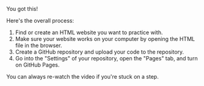 You got this!

Here's the overall process:
1. Find or create an HTML website you want to practice with.
2. Make sure your website works on your computer by opening the HTML file in the browser.
3. Create a GitHub repository and upload your code to the repository.
4. Go into the "Settings" of your repository, open the "Pages" tab, and turn on GitHub Pages.

You can always re-watch the video if you're stuck on a step.
